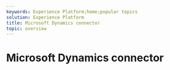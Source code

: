 ```yaml
---
keywords: Experience Platform;home;popular topics
solution: Experience Platform
title: Microsoft Dynamics connector
topic: overview
---
```


# Microsoft Dynamics connector